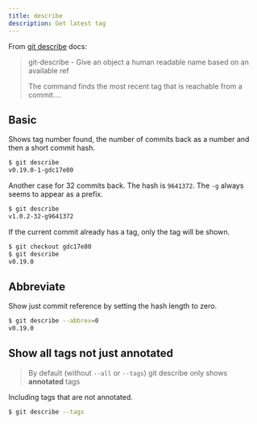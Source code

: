 ```yaml
---
title: describe
description: Get latest tag
---
```


From [git describe](https://git-scm.com/docs/git-describe) docs:

> git-describe - Give an object a human readable name based on an available ref
>
> The command finds the most recent tag that is reachable from a commit....

## Basic

Shows tag number found, the number of commits back as a number and then a short commit hash.

```sh
$ git describe
v0.19.0-1-gdc17e80
```

Another case for 32 commits back. The hash is `9641372`. The `-g` always seems to appear as a prefix.

```sh
$ git describe
v1.0.2-32-g9641372
```

If the current commit already has a tag, only the tag will be shown.

```sh
$ git checkout gdc17e80
$ git describe
v0.19.0
```


## Abbreviate

Show just commit reference by setting the hash length to zero.

```sh
$ git describe --abbrev=0
v0.19.0
```


## Show all tags not just annotated

> By default (without `--all` or `--tags`) git describe only shows **annotated** tags

Including tags that are not annotated.

```sh
$ git describe --tags
```
